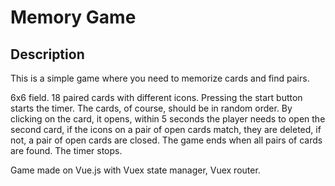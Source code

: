 # Memory Game

## Description

This is a simple game where you need to memorize cards and find pairs.

6x6 field. 18 paired cards with different icons. Pressing the start button starts the timer. The cards, of course, should be in random order. By clicking on the card, it opens, within 5 seconds the player needs to open the second card, if the icons on a pair of open cards match, they are deleted, if not, a pair of open cards are closed. The game ends when all pairs of cards are found. The timer stops.

Game made on Vue.js with Vuex state manager, Vuex router.
